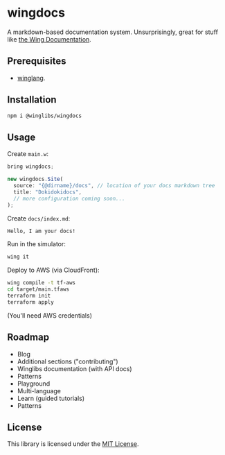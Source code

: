 # wingdocs

A markdown-based documentation system. Unsurprisingly, great for stuff like [the Wing Documentation](https://winglang.io/docs).

## Prerequisites

* [winglang](https://winglang.io).

## Installation

```sh
npm i @winglibs/wingdocs
```

## Usage

Create `main.w`:

```js
bring wingdocs;

new wingdocs.Site(
  source: "{@dirname}/docs", // location of your docs markdown tree
  title: "Dokidokidocs",
  // more configuration coming soon...
);
```

Create `docs/index.md`:

```md
Hello, I am your docs!
```

Run in the simulator:

```sh
wing it
```

Deploy to AWS (via CloudFront):

```sh
wing compile -t tf-aws
cd target/main.tfaws
terraform init
terraform apply
```

(You'll need AWS credentials)

## Roadmap

- Blog
- Additional sections ("contributing")
- Winglibs documentation (with API docs)
- Patterns
- Playground
- Multi-language
- Learn (guided tutorials)
- Patterns


## License

This library is licensed under the [MIT License](./LICENSE).
